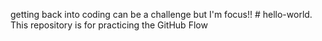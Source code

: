 getting back into coding can be a challenge but I'm focus!! # hello-world.
This repository is for practicing the GitHub Flow
